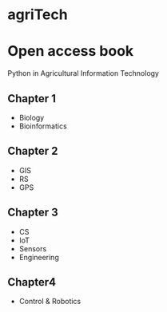 
# agriTech 
# Open access book
Python in Agricultural Information Technology 
## Chapter 1
- Biology
- Bioinformatics
## Chapter 2
- GIS
- RS
- GPS
## Chapter 3
- CS
- IoT
- Sensors
- Engineering
## Chapter4
- Control & Robotics
